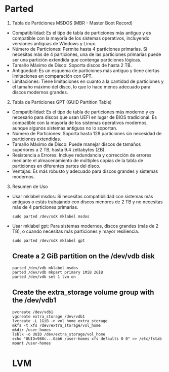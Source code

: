 # Parted

1. Tabla de Particiones MSDOS (MBR - Master Boot Record)
- Compatibilidad: Es el tipo de tabla de particiones más antiguo y es compatible con la mayoría de los sistemas operativos, incluyendo versiones antiguas de Windows y Linux.
- Número de Particiones: Permite hasta 4 particiones primarias. Si necesitas más de 4 particiones, una de las particiones primarias puede ser una partición extendida que contenga particiones lógicas.
- Tamaño Máximo de Disco: Soporta discos de hasta 2 TB.
- Antigüedad: Es un esquema de particiones más antiguo y tiene ciertas limitaciones en comparación con GPT.
- Limitaciones: Tiene limitaciones en cuanto a la cantidad de particiones y el tamaño máximo del disco, lo que lo hace menos adecuado para discos modernos grandes.
2. Tabla de Particiones GPT (GUID Partition Table)
- Compatibilidad: Es el tipo de tabla de particiones más moderno y es necesario para discos que usan UEFI en lugar de BIOS tradicional. Es compatible con la mayoría de los sistemas operativos modernos, aunque algunos sistemas antiguos no lo soportan.
- Número de Particiones: Soporta hasta 128 particiones sin necesidad de particiones extendidas.
- Tamaño Máximo de Disco: Puede manejar discos de tamaños superiores a 2 TB, hasta 9.4 zettabytes (ZB).
- Resistencia a Errores: Incluye redundancia y corrección de errores mediante el almacenamiento de múltiples copias de la tabla de particiones en diferentes partes del disco.
- Ventajas: Es más robusto y adecuado para discos grandes y sistemas modernos.
3. Resumen de Uso
- Usar mklabel msdos: Si necesitas compatibilidad con sistemas más antiguos o estás trabajando con discos menores de 2 TB y no necesitas más de 4 particiones primarias.
  ````
  sudo parted /dev/sdX mklabel msdos
  ````
- Usar mklabel gpt: Para sistemas modernos, discos grandes (más de 2 TB), o cuando necesitas más particiones y mayor resiliencia.
  ````
  sudo parted /dev/sdX mklabel gpt
  ````


  ## Create a 2 GiB partition on the /dev/vdb disk
  ````
  parted /dev/vdb mklabel msdos
  parted /dev/vdb mkpart primary 1MiB 2GiB
  parted /dev/vdb set 1 lvm on 

  ````

  ## Create the extra_storage volume group with the /dev/vdb1
  ````
  pvcreate /dev/vdb1
  vgcreate extra_storage /dev/vdb1
  lvcreate -L 1GiB -n vol_home extra_storage
  mkfs -t xfs /dev/extra_storage/vol_home
  mkdir /user-homes
  lsblk -o UUID /dev/extra_storage/vol_home
  echo "UUID=988c...0ab6 /user-homes xfs defaults 0 0" >> /etc/fstab
  mount /user-homes
  ````

  # LVM
  
